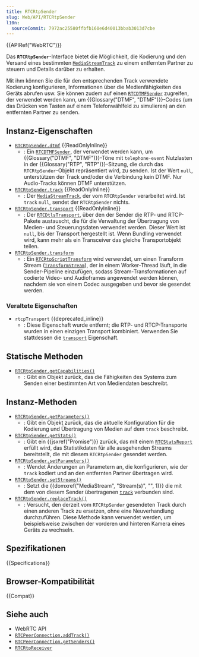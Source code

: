 ```yaml
---
title: RTCRtpSender
slug: Web/API/RTCRtpSender
l10n:
  sourceCommit: 7972ac25580ffbfb160e6d40013bbab3013d7cbe
---
```


{{APIRef("WebRTC")}}

Das **`RTCRtpSender`**-Interface bietet die Möglichkeit, die Kodierung und den Versand eines bestimmten [`MediaStreamTrack`](/de/docs/Web/API/MediaStreamTrack) zu einem entfernten Partner zu steuern und Details darüber zu erhalten.

Mit ihm können Sie die für den entsprechenden Track verwendete Kodierung konfigurieren, Informationen über die Medienfähigkeiten des Geräts abrufen usw. Sie können zudem auf einen [`RTCDTMFSender`](/de/docs/Web/API/RTCDTMFSender) zugreifen, der verwendet werden kann, um {{Glossary("DTMF", "DTMF")}}-Codes (um das Drücken von Tasten auf einem Telefonwählfeld zu simulieren) an den entfernten Partner zu senden.

## Instanz-Eigenschaften

- [`RTCRtpSender.dtmf`](/de/docs/Web/API/RTCRtpSender/dtmf) {{ReadOnlyInline}}
  - : Ein [`RTCDTMFSender`](/de/docs/Web/API/RTCDTMFSender), der verwendet werden kann, um {{Glossary("DTMF", "DTMF")}}-Töne mit `telephone-event` Nutzlasten in der {{Glossary("RTP", "RTP")}}-Sitzung, die durch das `RTCRtpSender`-Objekt repräsentiert wird, zu senden. Ist der Wert `null`, unterstützen der Track und/oder die Verbindung kein DTMF. Nur Audio-Tracks können DTMF unterstützen.
- [`RTCRtpSender.track`](/de/docs/Web/API/RTCRtpSender/track) {{ReadOnlyInline}}
  - : Der [`MediaStreamTrack`](/de/docs/Web/API/MediaStreamTrack), der vom `RTCRtpSender` verarbeitet wird. Ist `track` `null`, sendet der `RTCRtpSender` nichts.
- [`RTCRtpSender.transport`](/de/docs/Web/API/RTCRtpSender/transport) {{ReadOnlyInline}}
  - : Der [`RTCDtlsTransport`](/de/docs/Web/API/RTCDtlsTransport), über den der Sender die RTP- und RTCP-Pakete austauscht, die für die Verwaltung der Übertragung von Medien- und Steuerungsdaten verwendet werden. Dieser Wert ist `null`, bis der Transport hergestellt ist. Wenn Bundling verwendet wird, kann mehr als ein Transceiver das gleiche Transportobjekt teilen.
- [`RTCRtpSender.transform`](/de/docs/Web/API/RTCRtpSender/transform)
  - : Ein [`RTCRtpScriptTransform`](/de/docs/Web/API/RTCRtpScriptTransform)<!-- oder [`SFrameTransform`](/de/docs/Web/API/SFrameTransform) --> wird verwendet, um einen Transform Stream ([`TransformStream`](/de/docs/Web/API/TransformStream)), der in einem Worker-Thread läuft, in die Sender-Pipeline einzufügen, sodass Stream-Transformationen auf codierte Video- und Audioframes angewendet werden können, nachdem sie von einem Codec ausgegeben und bevor sie gesendet werden.

### Veraltete Eigenschaften

- `rtcpTransport` {{deprecated_inline}}
  - : Diese Eigenschaft wurde entfernt; die RTP- und RTCP-Transporte wurden in einen einzigen Transport kombiniert. Verwenden Sie stattdessen die [`transport`](/de/docs/Web/API/RTCRtpSender/transport) Eigenschaft.

## Statische Methoden

- [`RTCRtpSender.getCapabilities()`](/de/docs/Web/API/RTCRtpSender/getCapabilities_static)
  - : Gibt ein Objekt zurück, das die Fähigkeiten des Systems zum Senden einer bestimmten Art von Mediendaten beschreibt.

## Instanz-Methoden

- [`RTCRtpSender.getParameters()`](/de/docs/Web/API/RTCRtpSender/getParameters)
  - : Gibt ein Objekt zurück, das die aktuelle Konfiguration für die Kodierung und Übertragung von Medien auf dem `track` beschreibt.
- [`RTCRtpSender.getStats()`](/de/docs/Web/API/RTCRtpSender/getStats)
  - : Gibt ein {{jsxref("Promise")}} zurück, das mit einem [`RTCStatsReport`](/de/docs/Web/API/RTCStatsReport) erfüllt wird, das Statistikdaten für alle ausgehenden Streams bereitstellt, die mit diesem `RTCRtpSender` gesendet werden.
- [`RTCRtpSender.setParameters()`](/de/docs/Web/API/RTCRtpSender/setParameters)
  - : Wendet Änderungen an Parametern an, die konfigurieren, wie der `track` kodiert und an den entfernten Partner übertragen wird.
- [`RTCRtpSender.setStreams()`](/de/docs/Web/API/RTCRtpSender/setStreams)
  - : Setzt die {{domxref("MediaStream", "Stream(s)", "", 1)}} die mit dem von diesem Sender übertragenen [`track`](/de/docs/Web/API/RTCRtpSender/track) verbunden sind.
- [`RTCRtpSender.replaceTrack()`](/de/docs/Web/API/RTCRtpSender/replaceTrack)
  - : Versucht, den derzeit vom `RTCRtpSender` gesendeten Track durch einen anderen Track zu ersetzen, ohne eine Neuverhandlung durchzuführen. Diese Methode kann verwendet werden, um beispielsweise zwischen der vorderen und hinteren Kamera eines Geräts zu wechseln.

## Spezifikationen

{{Specifications}}

## Browser-Kompatibilität

{{Compat}}

## Siehe auch

- WebRTC API
- [`RTCPeerConnection.addTrack()`](/de/docs/Web/API/RTCPeerConnection/addTrack)
- [`RTCPeerConnection.getSenders()`](/de/docs/Web/API/RTCPeerConnection/getSenders)
- [`RTCRtpReceiver`](/de/docs/Web/API/RTCRtpReceiver)
